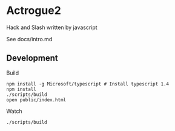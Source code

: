 # Actrogue2

Hack and Slash written by javascript

See docs/intro.md

## Development

Build

```shell
npm install -g Microsoft/typescript # Install typescript 1.4
npm install
./scripts/build
open public/index.html
```

Watch

```
./scripts/build
```
